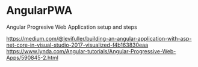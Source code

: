 # AngularPWA
Angular Progresive Web Application setup and steps

https://medium.com/@levifuller/building-an-angular-application-with-asp-net-core-in-visual-studio-2017-visualized-f4b163830eaa
https://www.lynda.com/Angular-tutorials/Angular-Progressive-Web-Apps/590845-2.html
